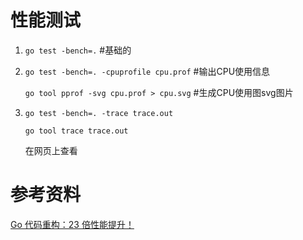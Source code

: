 # 性能测试
1. `go test -bench=.` #基础的
2. `go test -bench=. -cpuprofile cpu.prof` #输出CPU使用信息
    
    `go tool pprof -svg cpu.prof > cpu.svg` #生成CPU使用图svg图片
3. `go test -bench=. -trace trace.out`

    `go tool trace trace.out`
    
    在网页上查看
# 参考资料
[Go 代码重构：23 倍性能提升！](https://studygolang.com/articles/13553?fr=sidebar)
